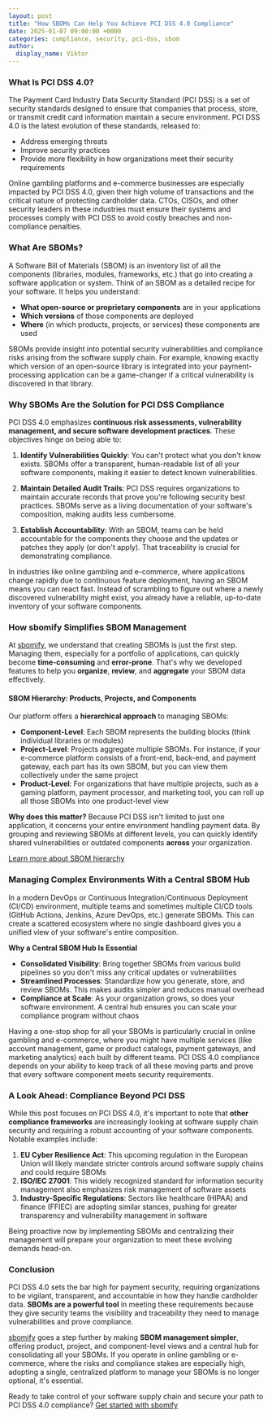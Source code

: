```yaml
---
layout: post
title: "How SBOMs Can Help You Achieve PCI DSS 4.0 Compliance"
date: 2025-01-07 09:00:00 +0000
categories: compliance, security, pci-dss, sbom
author:
  display_name: Viktor
---
```


### What Is PCI DSS 4.0?

The Payment Card Industry Data Security Standard (PCI DSS) is a set of security standards designed to ensure that companies that process, store, or transmit credit card information maintain a secure environment. PCI DSS 4.0 is the latest evolution of these standards, released to:

- Address emerging threats
- Improve security practices
- Provide more flexibility in how organizations meet their security requirements

Online gambling platforms and e-commerce businesses are especially impacted by PCI DSS 4.0, given their high volume of transactions and the critical nature of protecting cardholder data. CTOs, CISOs, and other security leaders in these industries must ensure their systems and processes comply with PCI DSS to avoid costly breaches and non-compliance penalties.

### What Are SBOMs?

A Software Bill of Materials (SBOM) is an inventory list of all the components (libraries, modules, frameworks, etc.) that go into creating a software application or system. Think of an SBOM as a detailed recipe for your software. It helps you understand:

- **What open-source or proprietary components** are in your applications
- **Which versions** of those components are deployed
- **Where** (in which products, projects, or services) these components are used

SBOMs provide insight into potential security vulnerabilities and compliance risks arising from the software supply chain. For example, knowing exactly which version of an open-source library is integrated into your payment-processing application can be a game-changer if a critical vulnerability is discovered in that library.

### Why SBOMs Are the Solution for PCI DSS Compliance

PCI DSS 4.0 emphasizes **continuous risk assessments, vulnerability management, and secure software development practices**. These objectives hinge on being able to:

1. **Identify Vulnerabilities Quickly**: You can't protect what you don't know exists. SBOMs offer a transparent, human-readable list of all your software components, making it easier to detect known vulnerabilities.

2. **Maintain Detailed Audit Trails**: PCI DSS requires organizations to maintain accurate records that prove you're following security best practices. SBOMs serve as a living documentation of your software's composition, making audits less cumbersome.

3. **Establish Accountability**: With an SBOM, teams can be held accountable for the components they choose and the updates or patches they apply (or don't apply). That traceability is crucial for demonstrating compliance.

In industries like online gambling and e-commerce, where applications change rapidly due to continuous feature deployment, having an SBOM means you can react fast. Instead of scrambling to figure out where a newly discovered vulnerability might exist, you already have a reliable, up-to-date inventory of your software components.

### How sbomify Simplifies SBOM Management

At [sbomify](https://sbomify.com), we understand that creating SBOMs is just the first step. Managing them, especially for a portfolio of applications, can quickly become **time-consuming** and **error-prone**. That's why we developed features to help you **organize**, **review**, and **aggregate** your SBOM data effectively.

#### SBOM Hierarchy: Products, Projects, and Components

Our platform offers a **hierarchical approach** to managing SBOMs:

- **Component-Level**: Each SBOM represents the building blocks (think individual libraries or modules)
- **Project-Level**: Projects aggregate multiple SBOMs. For instance, if your e-commerce platform consists of a front-end, back-end, and payment gateway, each part has its own SBOM, but you can view them collectively under the same project
- **Product-Level**: For organizations that have multiple projects, such as a gaming platform, payment processor, and marketing tool, you can roll up all those SBOMs into one product-level view

**Why does this matter?** Because PCI DSS isn't limited to just one application, it concerns your entire environment handling payment data. By grouping and reviewing SBOMs at different levels, you can quickly identify shared vulnerabilities or outdated components **across** your organization.

[Learn more about SBOM hierarchy](https://sbomify.com/features/sbom-hierarchy/)

### Managing Complex Environments With a Central SBOM Hub

In a modern DevOps or Continuous Integration/Continuous Deployment (CI/CD) environment, multiple teams and sometimes multiple CI/CD tools (GitHub Actions, Jenkins, Azure DevOps, etc.) generate SBOMs. This can create a scattered ecosystem where no single dashboard gives you a unified view of your software's entire composition.

**Why a Central SBOM Hub Is Essential**

- **Consolidated Visibility**: Bring together SBOMs from various build pipelines so you don't miss any critical updates or vulnerabilities
- **Streamlined Processes**: Standardize how you generate, store, and review SBOMs. This makes audits simpler and reduces manual overhead
- **Compliance at Scale**: As your organization grows, so does your software environment. A central hub ensures you can scale your compliance program without chaos

Having a one-stop shop for all your SBOMs is particularly crucial in online gambling and e-commerce, where you might have multiple services (like account management, game or product catalogs, payment gateways, and marketing analytics) each built by different teams. PCI DSS 4.0 compliance depends on your ability to keep track of all these moving parts and prove that every software component meets security requirements.

### A Look Ahead: Compliance Beyond PCI DSS

While this post focuses on PCI DSS 4.0, it's important to note that **other compliance frameworks** are increasingly looking at software supply chain security and requiring a robust accounting of your software components. Notable examples include:

1. **EU Cyber Resilience Act**: This upcoming regulation in the European Union will likely mandate stricter controls around software supply chains and could require SBOMs
2. **ISO/IEC 27001**: This widely recognized standard for information security management also emphasizes risk management of software assets
3. **Industry-Specific Regulations**: Sectors like healthcare (HIPAA) and finance (FFIEC) are adopting similar stances, pushing for greater transparency and vulnerability management in software

Being proactive now by implementing SBOMs and centralizing their management will prepare your organization to meet these evolving demands head-on.

### Conclusion

PCI DSS 4.0 sets the bar high for payment security, requiring organizations to be vigilant, transparent, and accountable in how they handle cardholder data. **SBOMs are a powerful tool** in meeting these requirements because they give security teams the visibility and traceability they need to manage vulnerabilities and prove compliance.

[sbomify](https://sbomify.com) goes a step further by making **SBOM management simpler**, offering product, project, and component-level views and a central hub for consolidating all your SBOMs. If you operate in online gambling or e-commerce, where the risks and compliance stakes are especially high, adopting a single, centralized platform to manage your SBOMs is no longer optional, it's essential.

Ready to take control of your software supply chain and secure your path to PCI DSS 4.0 compliance?
[Get started with sbomify](https://sbomify.com/)
